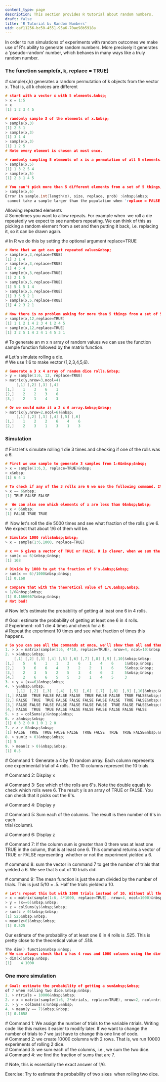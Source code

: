 ```yaml
---
content_type: page
description: This section provides R tutorial about random numbers.
draft: false
title: 'R Tutorial b: Random Numbers'
uid: caf11256-bc50-4551-95a6-70ae98b5918a
---
```

In order to run simulations of experiments with random outcomes we make use of R's ability to generate random numbers. More precisely it generates a 'pseudo-random' number, which behaves in many ways like a truly random number.

### The function sample(x, k, replace = TRUE)

\# sample(x,k) generates a random permutation of k objects from the vector x. That is, all k choices are different

```c
# start with a vector x with 5 elements.&nbsp; 
> x = 1:5 
> x 
[1] 1 2 3 4 5
```

```c
# randomly sample 3 of the elements of x.&nbsp; 
> sample(x,3) 
[1] 2 5 1 
> sample(x,3) 
[1] 3 1 4 
> sample(x,3) 
[1] 1 2 5 
# Note every element is chosen at most once.
```

```c
# randomly sampling 5 elements of x is a permutation of all 5 elements.&nbsp; 
> sample(x,5) 
[1] 1 3 2 5 4 
> sample(x,5) 
[1] 2 3 1 4 5
```

```c
# You can't pick more than 5 different elements from a set of 5 things, so R gives an error.&nbsp; 
> sample(x,6) 
Error in sample.int(length(x), size, replace, prob) :&nbsp;&nbsp; 
 cannot take a sample larger than the population when 'replace = FALSE'
```

Allowing repeated elements      
\# Sometimes you want to allow repeats. For example when  we roll a die repeatedly we expect to see numbers repeating. We can think of this as picking a random element from a set and then putting it back, i.e. replacing it, so it can be drawn again.

\# In R we do this by setting the optional argument replace=TRUE

```c
# Note that we get can get repeated values&nbsp; 
> sample(x,3,replace=TRUE) 
[1] 3 1 4 
> sample(x,3,replace=TRUE) 
[1] 4 5 4 
> sample(x,3,replace=TRUE) 
[1] 2 1 5 
> sample(x,5,replace=TRUE) 
[1] 5 1 5 1 4 
> sample(x,5,replace=TRUE) 
[1] 3 5 5 2 1 
> sample(x,5,replace=TRUE) 
[1] 4 2 3 2 1
```

```c
# Now there is no problem asking for more than 5 things from a set of 5 elements.&nbsp; 
> sample(x,12,replace=TRUE) 
[1] 1 1 2 1 4 2 3 4 1 2 4 5 
> sample(x,12,replace=TRUE) 
[1] 3 2 5 1 4 2 4 1 4 5 3 1
```

\# To generate an m x n array of random values we can use the function sample function followed by the matrix function.

\# Let's simulate rolling a die.       
\# We use 1:6 to make vector (1,2,3,4,5,6).

```c
# Generate a 3 x 4 array of random dice rolls.&nbsp; 
> y = sample(1:6, 12, replace=TRUE) 
> matrix(y,nrow=3,ncol=4) 
     [,1] [,2] [,3] [,4] 
[1,]    1    3    6    1
[2,]    2    2    3    6
[3,]    2    1    4    3
```

```c
# Or we could make it a 2 x 6 array.&nbsp;&nbsp; 
> matrix(y,nrow=2,ncol=6)&nbsp; 
     [,1] [,2] [,3] [,4] [,5] [,6]
[1,]    1    2    2    6    4    6
[2,]    2    3    1    3    1    3
```

### Simulation

\# First let's simulate rolling 1 die 3 times and checking if one of the rolls was a 6.

```c
# First we use sample to generate 3 samples from 1:6&nbsp;&nbsp; 
> x = sample(1:6,3, replace=TRUE)&nbsp; 
> x&nbsp; 
[1] 6 4 1
```

```c
# To check if any of the 3 rolls are 6 we use the following command. It returns a vector of TRUE or FALSE depending on whether that entry of x is 6 or not. Note the use of the double equal sign. We can't use a single equal sign because that would mean 'set the value of x to 6'. Compare the result with the value of x above.&nbsp;&nbsp; 
> x == 6&nbsp; 
[1] TRUE FALSE FALSE
```

```c
#  We can also see which elements of x are less than 6&nbsp;&nbsp; 
> x < 6&nbsp; 
[1] FALSE TRUE TRUE
```

\#  Now let's roll the die 5000 times and see what fraction of the rolls give 6. We expect that about 1/6 of them will be.

```c
# Simulate 1000 rolls&nbsp;&nbsp; 
> x = sample(1:6,1000, replace=TRUE)
```

```c
# x == 6 gives a vector of TRUE or FALSE. R is clever, when we sum the vector: each TRUE counts as 1 and each FALSE counts as 0. So the sum is the number of TRUE's. In this case that means the number of 6's, which happens to be 168.&nbsp;&nbsp;&nbsp; 
> sum(x == 6)&nbsp;&nbsp; 
[1] 168
```

```c
# Divide by 1000 to get the fraction of 6's.&nbsp;&nbsp; 
> sum(x == 6)/1000&nbsp;&nbsp; 
[1] 0.168
```

```c
# Compare that with the theoretical value of 1/6.&nbsp;&nbsp; 
> 1/6&nbsp;&nbsp; 
[1] 0.1666667&nbsp;&nbsp; 
# Not bad!
```

\# Now let's estimate the probability of getting at least one 6 in 4 rolls.

\# Goal: estimate the probability of getting at least one 6 in 4 rolls.      
\# Experiment: roll 1 die 4 times and check for a 6.       
\# Repeat the experiment 10 times and see what fraction of times this happens.

```c
# So you can see all the commands at once, we'll show them all and then explain them later. For commenting, we'll put a command number before each '>'&nbsp;&nbsp;&nbsp; 
1. > x = matrix(sample(1:6, 4*10, replace=TRUE), nrow=4, ncol=10)&nbsp;&nbsp; 
2. > x&nbsp;&nbsp; 
    [,1] [,2] [,3] [,4] [,5] [,6] [,7] [,8] [,9] [,10]&nbsp;&nbsp; 
[1,]    5    6    1    1    3    6    1    4    6     1&nbsp;&nbsp; 
[2,]    3    6    6    4    3    2    2    1    6     5&nbsp;&nbsp; 
[3,]    2    3    5    2    5    3    4    6    2     5&nbsp;&nbsp; 
[4,]    2    6    6    5    5    3    1    4    5     3
3. > y = (x==6)&nbsp;&nbsp; 
4. > y&nbsp;&nbsp; 
     [,1]  [,2]  [,3]  [,4]  [,5]  [,6]  [,7]  [,8]  [,9] [,10]&nbsp;&nbsp; 
[1,] FALSE  TRUE FALSE FALSE FALSE  TRUE FALSE FALSE  TRUE FALSE&nbsp;&nbsp; 
[2,] FALSE  TRUE  TRUE FALSE FALSE FALSE FALSE FALSE  TRUE FALSE&nbsp;&nbsp; 
[3,] FALSE FALSE FALSE FALSE FALSE FALSE FALSE  TRUE FALSE FALSE&nbsp;&nbsp; 
[4,] FALSE  TRUE  TRUE FALSE FALSE FALSE FALSE FALSE FALSE FALSE
5. > z = colSums(y)&nbsp;&nbsp; 
6. > z&nbsp;&nbsp; 
[1] 0 3 2 0 0 1 0 1 2 0
7. > z > 0&nbsp;&nbsp; 
[1] FALSE  TRUE  TRUE FALSE FALSE  TRUE FALSE  TRUE  TRUE FALSE&nbsp;&nbsp; 
8. > sum(z > 0)&nbsp;&nbsp; 
[1] 5
9. > mean(z > 0)&nbsp;&nbsp; 
[1] 0.5
```

\# Command 1: Generate a 4 by 10 random array. Each column represents one experimental trial of 4 rolls. The 10 columns represent the 10 trials.

\# Command 2: Display x

\# Command 3: See which of the rolls are 6's. Note the double equals to check which rolls were 6. The result y is an array of TRUE or FALSE. You can check that it picks out the 6's.

\# Command 4: Display y

\# Command 5: Sum each of the columns. The result is then number of 6's in each      
trial (column).

\# Command 6: Display z

\# Command 7: If the column sum is greater than 0 there was at least one TRUE in the column, that is at least one 6. This command returns a vector of TRUE or FALSE representing  whether or not the experiment yielded a 6.

\# command 8: sum the vector in command 7 to get the number of trials that yielded a 6. We see that 5 out of 10 trials did.

\# command 9: The mean function is just the sum divided by the number of trials. This is just 5/10 = .5. Half the trials yielded a 10.

```c
# Let's repeat this but with 1000 trials instead of 10. Without all the comments it's pretty short.&nbsp;&nbsp; 
> x = matrix(sample(1:6, 4*1000, replace=TRUE), nrow=4, ncol=1000)&nbsp;&nbsp; 
> y = (x==6)&nbsp;&nbsp; 
> z = colSums(y)&nbsp;&nbsp; 
> sum(z > 0)&nbsp;&nbsp; 
[1] 525&nbsp;&nbsp; 
> mean(z>0)&nbsp;&nbsp; 
[1] 0.525
```

Our estimate of the probability of at least one 6 in 4 rolls is .525. This is pretty close to the theoretical value of .518.

```c
The dim() function&nbsp;&nbsp; 
# We can always check that x has 4 rows and 1000 columns using the dim() function.&nbsp;&nbsp; 
> dim(x)&nbsp;&nbsp; 
[1]    4 1000
```

### One more simulation

```c
# Goal: estimate the probability of getting a sum&nbsp;&nbsp; 
of 7 when rolling two dice.&nbsp;&nbsp; 
1. > ntrials = 10000&nbsp;&nbsp; 
2. > x = matrix(sample(1:6, 2*ntrials, replace=TRUE), nrow=2, ncol=ntrials)&nbsp;&nbsp; 
3. > y = colSums(x)&nbsp;&nbsp; 
4. > mean(y == 7)&nbsp;&nbsp; 
[1] 0.1658
```

\# Command 1: We assign the number of trials to the variable ntrials. Writing code like this makes it easier to modify later. If we want to change the number of trials to 7 we just have to change this one line of code.      
\# Command 2: we create 10000 columns with 2 rows. That is, we run 10000 experiments of rolling 2 dice.      
\# Command 3: we sum each of the columns, i.e., we sum the two dice.      
\# Command 4: we find the fraction of sums that are 7.

\# Note, this is essentially the exact answer of 1/6.

Exercise: Try to estimate the probability of two sixes  when rolling two dice.
